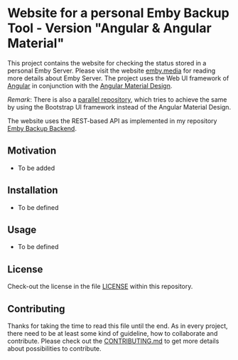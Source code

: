 # Website for a personal Emby Backup Tool - Version "Angular & Angular Material"

This project contains the website for checking the status stored in a personal Emby Server. Please visit the website [emby.media](https://emby.media/) for reading more details about Emby Server. The project uses the Web UI framework of [Angular](https://angular.io/) in conjunction with the [Angular Material Design](https://material.angular.io/).

_Remark_: There is also a [parallel repository](https://github.com/jfandy1982/emby-backup-ui-angular-bootstrap), which tries to achieve the same by using the Bootstrap UI framework instead of the Angular Material Design.

The website uses the REST-based API as implemented in my repository [Emby Backup Backend](https://github.com/jfandy1982/emby-backup-backend).

## Motivation

- To be added

## Installation

- To be defined

## Usage

- To be defined

## License

Check-out the license in the file [LICENSE](LICENSE) within this repository.

## Contributing

Thanks for taking the time to read this file until the end. As in every project, there need to be at least some kind of guideline, how to collaborate and contribute. Please check out the [CONTRIBUTING.md](.github/CONTRIBUTING.md) to get more details about possibilities to contribute.
